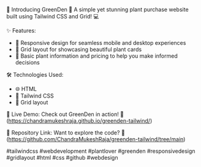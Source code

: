 🌱 Introducing GreenDen 🌿
A simple yet stunning plant purchase website built using Tailwind CSS and Grid! 💻

✨ Features:

- 📱 Responsive design for seamless mobile and desktop experiences
- 📸 Grid layout for showcasing beautiful plant cards
- 💸 Basic plant information and pricing to help you make informed decisions

🛠 Technologies Used:

- 🌐 HTML
- 🎨 Tailwind CSS
- 📐 Grid layout

🌟 Live Demo:
Check out GreenDen in action! 🌿 (https://chandramukeshraja.github.io/greenden-tailwind/)

📂 Repository Link:
Want to explore the code? 🤔 (https://github.com/ChandraMukeshRaja/greenden-tailwind/tree/main)

#tailwindcss #webdevelopment #plantlover #greenden #responsivedesign #gridlayout #html #css #github #webdesign


